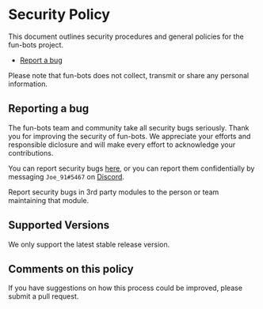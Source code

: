 # Security Policy
This document outlines security procedures and general policies for the fun-bots project.

- [Report a bug](https://github.com/Firjens/fun-bots/issues/new?assignees=&labels=bug&template=bug-report.yml)

Please note that fun-bots does not collect, transmit or share any personal information.

## Reporting a bug
The fun-bots team and community take all security bugs seriously. Thank you for improving the security of fun-bots. We appreciate your efforts and responsible diclosure and will make every effort to acknowledge your contributions.

You can report security bugs [here](https://github.com/Firjens/fun-bots/issues/new?assignees=&labels=bug&template=bug-report.yml), or you can report them confidentially by messaging `Joe_91#5467` on [Discord](https://discord.com).

Report security bugs in 3rd party modules to the person or team maintaining that module.

## Supported Versions
We only support the latest stable release version.

## Comments on this policy
If you have suggestions on how this process could be improved, please submit a pull request.
